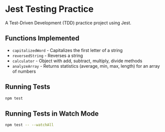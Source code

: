 # Jest Testing Practice

A Test-Driven Development (TDD) practice project using Jest.

## Functions Implemented

- `capitalizedWord` - Capitalizes the first letter of a string
- `reversedString` - Reverses a string
- `calculator` - Object with add, subtract, multiply, divide methods
- `analyzeArray` - Returns statistics (average, min, max, length) for an array of numbers

## Running Tests

```bash
npm test
```

## Running Tests in Watch Mode

```bash
npm test -- --watchAll
```
